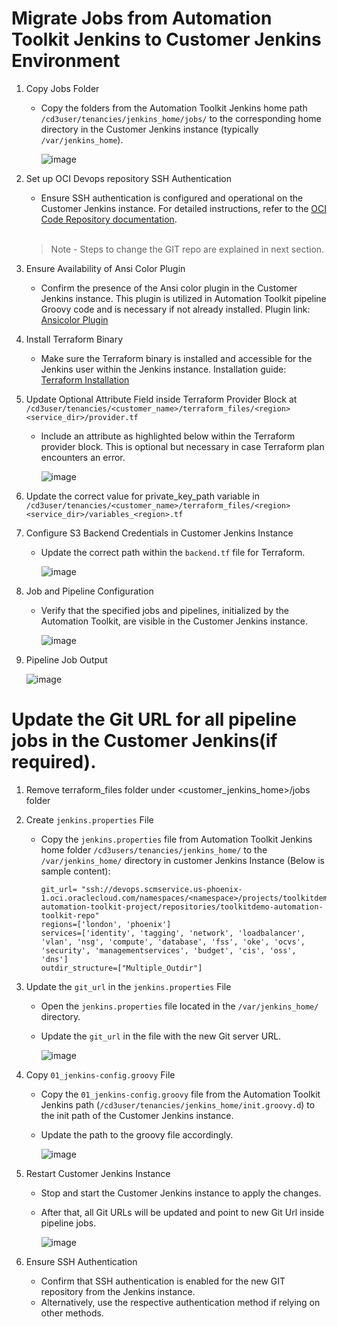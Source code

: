 # Migrate Jobs from Automation Toolkit Jenkins to Customer Jenkins Environment


1. Copy Jobs Folder
    - Copy the folders from the Automation Toolkit Jenkins home path `/cd3user/tenancies/jenkins_home/jobs/` to the corresponding home directory in the Customer Jenkins instance (typically `/var/jenkins_home`).
      
      ![image](https://github.com/unamachi/cd3-automation-toolkit/assets/103548537/5a1f54f1-3e50-4ec7-8634-494eec65ce56)

2. Set up OCI Devops repository SSH Authentication
    - Ensure SSH authentication is configured and operational on the Customer Jenkins instance. For detailed instructions, refer to the [OCI Code Repository documentation](https://docs.oracle.com/en-us/iaas/Content/devops/using/ssh_auth.htm).<br><br>
  
    > Note - Steps to change the GIT repo are explained in next section.
    
3. Ensure Availability of Ansi Color Plugin
    - Confirm the presence of the Ansi color plugin in the Customer Jenkins instance. This plugin is utilized in Automation Toolkit pipeline Groovy code and is necessary if not already installed. Plugin link: [Ansicolor Plugin](https://plugins.jenkins.io/ansicolor/)

4. Install Terraform Binary
    - Make sure the Terraform binary is installed and accessible for the Jenkins user within the Jenkins instance. Installation guide: [Terraform Installation](https://developer.hashicorp.com/terraform/install)

5. Update Optional Attribute Field inside Terraform Provider Block at `/cd3user/tenancies/<customer_name>/terraform_files/<region><service_dir>/provider.tf`
    - Include an  attribute as highlighted below within the Terraform provider block. This is optional but necessary in case Terraform plan encounters an error.
      
      ![image](https://github.com/unamachi/cd3-automation-toolkit/assets/103548537/2e1593ee-e4cc-4439-8ffa-97d39dda16a6)

6. Update the correct value for private_key_path variable in `/cd3user/tenancies/<customer_name>/terraform_files/<region><service_dir>/variables_<region>.tf`

7. Configure S3 Backend Credentials in Customer Jenkins Instance
    - Update the correct path within the `backend.tf` file for Terraform.

      ![image](https://github.com/unamachi/cd3-automation-toolkit/assets/103548537/bfd6d2a2-7384-4bb0-a30b-5b7fd63c0e9b)

8. Job and Pipeline Configuration
    - Verify that the specified jobs and pipelines, initialized by the Automation Toolkit, are visible in the Customer Jenkins instance.
      
      ![image](https://github.com/unamachi/cd3-automation-toolkit/assets/103548537/3fca2b65-78b0-4528-a821-c43b5950cc90)


9. Pipeline Job Output
    
      ![image](https://github.com/unamachi/cd3-automation-toolkit/assets/103548537/4bb57802-1594-4361-9c54-46022abf190a)


# Update the Git URL for all pipeline jobs in the Customer Jenkins(if required).

1. Remove terraform_files folder under <customer_jenkins_home>/jobs folder
2. Create `jenkins.properties` File
    - Copy the `jenkins.properties` file from Automation Toolkit Jenkins home folder `/cd3users/tenancies/jenkins_home/` to the `/var/jenkins_home/` directory in customer Jenkins Instance (Below is sample content):

          git_url= "ssh://devops.scmservice.us-phoenix-1.oci.oraclecloud.com/namespaces/<namespace>/projects/toolkitdemo-automation-toolkit-project/repositories/toolkitdemo-automation-toolkit-repo"
          regions=['london', 'phoenix']
          services=['identity', 'tagging', 'network', 'loadbalancer', 'vlan', 'nsg', 'compute', 'database', 'fss', 'oke', 'ocvs', 'security', 'managementservices', 'budget', 'cis', 'oss', 'dns']
          outdir_structure=["Multiple_Outdir"]
      

3. Update the `git_url` in the `jenkins.properties` File
    - Open the `jenkins.properties` file located in the `/var/jenkins_home/` directory.
    - Update the `git_url` in the file with the new Git server URL.
      
      ![image](https://github.com/unamachi/cd3-automation-toolkit/assets/103548537/2056b8a3-c27e-481a-893a-a2ffba628c03)


4. Copy `01_jenkins-config.groovy` File
    - Copy the `01_jenkins-config.groovy` file from the Automation Toolkit Jenkins path (`/cd3user/tenancies/jenkins_home/init.groovy.d`) to the init path of the Customer Jenkins instance.
    - Update the path to the groovy file accordingly.

      ![image](https://github.com/unamachi/cd3-automation-toolkit/assets/103548537/348db348-7eee-47ed-88f4-32f1ecd25e0b)


5. Restart Customer Jenkins Instance
    - Stop and start the Customer Jenkins instance to apply the changes.
    - After that, all Git URLs will be updated and point to new Git Url inside pipeline jobs.

      ![image](https://github.com/unamachi/cd3-automation-toolkit/assets/103548537/83dc5e7a-4ceb-44a1-871f-4d9e314a3ce1)

6. Ensure SSH Authentication
    - Confirm that SSH authentication is enabled for the new GIT repository from the Jenkins instance.
    - Alternatively, use the respective authentication method if relying on other methods.
